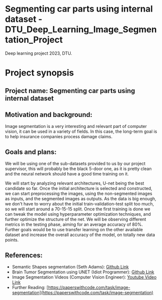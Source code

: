 # Segmenting car parts using internal dataset - DTU_Deep_Learning_Image_Segmentation_Project
Deep learning project 2023, DTU.

# Project synopsis

## Project name: Segmenting car parts using internal dataset

## Motivation and background:
Image segmentation is a very interesting and relevant part of computer vision, it can be used in a variety of fields. In this case, the long-term goal is to help insurance companies process damage claims.

## Goals and plans:
We will be using one of the sub-datasets provided to us by our project supervisor, this will probably be the black 5-door one, as it is pretty clean and the neural network should have a good time training on it.

We will start by analyzing relevant architectures, U-net being the best candidate so far. Once the initial architecture is selected and constructed, we can start preprocessing the images, using the non-segmented images as inputs, and the segmented images as outputs. As the data is big enough, we don't have to worry about the initial train-validation-test split too much, so we will start around a 70-15-15 split. Once the first training is done we can tweak the model using hyperparameter optimization techniques, and further optimize the structure of the net. We will be observing different metrics in the testing phase, aiming for an average accuracy of 80%. Further goals would be to use transfer learning on the other available dataset and increase the overall accuracy of the model, on totally new data points.

## References:
 - Semantic Shapes segmentation (Seth Adams): [Github Link](https://github.com/seth814/Semantic-Shapes)
 - Brain Tumor Segmentation using UNET (Idiot Programmer): [Github Link](https://github.com/nikhilroxtomar/Brain-Tumor-Segmentation-in-TensorFlow-2.0)
 - Image Segmentation Videos (Computer Vision Engineer): [Youtube Video Link](https://www.youtube.com/watch?v=aVKGjzAUHz0)
 - Further Reading: [https://paperswithcode.com/task/image-segmentation](https://paperswithcode.com/task/image-segmentation)
